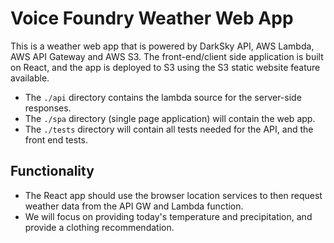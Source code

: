 # Voice Foundry Weather Web App

This is a weather web app that is powered by DarkSky API, AWS Lambda, AWS API Gateway and AWS S3.  The front-end/client side application is built on React, and the app is deployed to S3 using the S3 static website feature available.  

* The `./api` directory contains the lambda source for the server-side responses.  
* The `./spa` directory (single page application) will contain the web app. 
* The `./tests` directory will contain all tests needed for the API, and the front end tests.

## Functionality
* The React app should use the browser location services to then request weather data from the API GW and Lambda function. 
* We will focus on providing today's temperature and precipitation, and provide a clothing recommendation.   